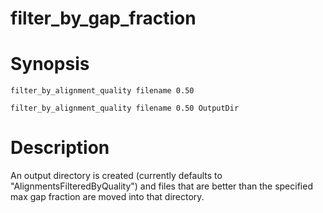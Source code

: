 # filter_by_gap_fraction

# Synopsis

    filter_by_alignment_quality filename 0.50

    filter_by_alignment_quality filename 0.50 OutputDir

# Description

An output directory is created (currently defaults to
"AlignmentsFilteredByQuality") and files that are better than the specified
max gap fraction are moved into that directory.
